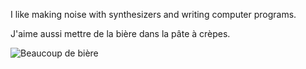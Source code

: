 I like making noise with synthesizers and writing computer programs.

J'aime aussi mettre de la bière dans la pâte à crèpes.

![Beaucoup de bière](https://media.giphy.com/media/l49JBHBCz7YsAu1ry/giphy.gif)